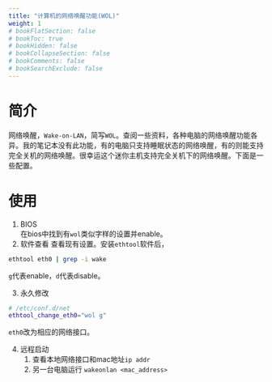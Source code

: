 ```yaml
---
title: "计算机的网络唤醒功能(WOL)"
weight: 1
# bookFlatSection: false
# bookToc: true
# bookHidden: false
# bookCollapseSection: false
# bookComments: false
# bookSearchExclude: false
---
```


# 简介
网络唤醒，`Wake-on-LAN`，简写`WOL`。查阅一些资料，各种电脑的网络唤醒功能各异。我的笔记本没有此功能，有的电脑只支持睡眠状态的网络唤醒，有的则能支持完全关机的网络唤醒。很幸运这个迷你主机支持完全关机下的网络唤醒。下面是一些配置。

# 使用
1. BIOS  
在bios中找到有`wol`类似字样的设置并enable。
2. 软件查看 
查看现有设置。安装`ethtool`软件后，
```sh
ethtool eth0 | grep -i wake
```
`g`代表enable，`d`代表disable。

3. 永久修改
``` sh
# /etc/conf.d/net
ethtool_change_eth0="wol g"
```
`eth0`改为相应的网络接口。

4. 远程启动
    1. 查看本地网络接口和mac地址`ip addr`
    2. 另一台电脑运行 `wakeonlan <mac_address>`
